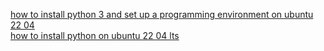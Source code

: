 [how to install python 3 and set up a programming environment on ubuntu 22 04](https://www.digitalocean.com/community/tutorials/how-to-install-python-3-and-set-up-a-programming-environment-on-ubuntu-22-04)<br />
[how to install python on ubuntu 22 04 lts](https://itsubuntu.com/how-to-install-python-on-ubuntu-22-04-lts/)<br />
